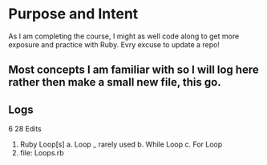 # Purpose and Intent

As I am completing the course, I might as well code along to get more exposure and practice with Ruby.
Evry excuse to update a repo!

Most concepts I am familiar with so I will log here rather then make a small new file, this go.
---

## Logs
6 28 
Edits

1. Ruby Loop[s]
	a. Loop _ rarely used
	b. While Loop
	c. For Loop
2. file: Loops.rb